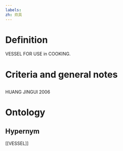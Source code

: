 ```yaml
---
labels: 
zh: 炊具
---
```


# Definition
VESSEL FOR USE in COOKING.
# Criteria and general notes
## 
HUANG JINGUI 2006
# Ontology

## Hypernym
[[VESSEL]]
